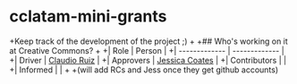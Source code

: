 # cclatam-mini-grants
+Keep track of the development of the project ;)
+
+## Who's working on it at Creative Commons?
+
+| Role | Person |
+| ------------- | ------------- |
+| Driver | [Claudio Ruiz](https://github.com/claudioruiz) |
+| Approvers | [Jessica Coates](https://github.com/jessicacoates) |
+| Contributors |  |
+| Informed |  |
+
+(will add RCs and Jess once they get github accounts) 
